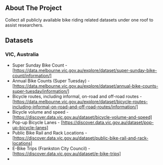 <!-- ABOUT THE PROJECT -->
## About The Project
Collect all publicly available bike riding related datasets under one roof to assist researchers.

## Datasets
### VIC, Australia
* Super Sunday Bike Count - [https://data.melbourne.vic.gov.au/explore/dataset/super-sunday-bike-count/information/]
* Annual Bike Counts (Super Tuesday) - [https://data.melbourne.vic.gov.au/explore/dataset/annual-bike-counts-super-tuesday/information/]
* Bicycle routes, including informal, on-road and off-road routes - [https://data.melbourne.vic.gov.au/explore/dataset/bicycle-routes-including-informal-on-road-and-off-road-routes/information/]
* Bicycle volume and speed - [https://discover.data.vic.gov.au/dataset/bicycle-volume-and-speed]
* Pop-up Bicycle Lanes - [https://discover.data.vic.gov.au/dataset/pop-up-bicycle-lanes]
* Public Bike Rail and Rack Locations - [https://discover.data.vic.gov.au/dataset/public-bike-rail-and-rack-locations]
* E-Bike Trips (Frankston City Council) - [https://discover.data.vic.gov.au/dataset/e-bike-trips]
* 




